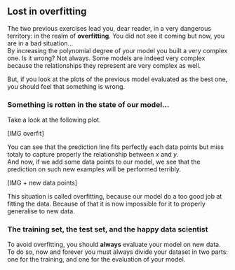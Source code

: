 ## Lost in overfitting
The two previous exercises lead you, dear reader, in a very dangerous territory: in the realm of **overfitting**. You did not see it coming but now, you are in a bad situation...  
By increasing the polynomial degree of your model you built a very complex one. Is it wrong? Not always. Some models are indeed very complex because the relationships they represent are very complex as well. 

But, if you look at the plots of the previous model evaluated as the best one, you should feel that something is wrong. 

### Something is rotten in the state of our model...
Take a look at the following plot. 

[IMG overfit]

You can see that the prediction line fits perfectly each data points but miss totaly to capture properly the relationship between $x$ and $y$.  
And now, if we add some data points to our model, we see that the prediction on such new examples will be performed terribly. 

[IMG + new data points]

This situation is called overfitting, because our model do a too good job at fitting the data. Because of that it is now impossible for it to properly generalise to new data.

### The training set, the test set, and the happy data scientist
To avoid overfitting, you should **always** evaluate your model on new data.  
To do so, now and forever you must always divide your dataset in two parts: one for the training, and one for the evaluation of your model. 